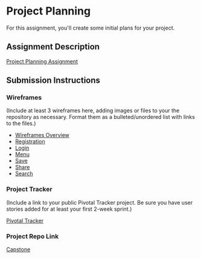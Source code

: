 # Project Planning
For this assignment, you'll create some initial plans for your project.

## Assignment Description
[Project Planning Assignment](https://education.launchcode.org/liftoff/assignments/planning/)

## Submission Instructions

### Wireframes

(Include at least 3 wireframes here, adding images or files to your the repository as necessary. Format them as a bulleted/unordered list with links to the files.)

* [Wireframes Overview](https://github.com/neecoli/liftoff-assignments/blob/master/P3-Project_Planning/P1020253.JPG)
* [Registration](https://github.com/neecoli/liftoff-assignments/blob/master/P3-Project_Planning/P1020254.JPG)
* [Login](https://github.com/neecoli/liftoff-assignments/blob/master/P3-Project_Planning/P1020255.JPG)
* [Menu](https://github.com/neecoli/liftoff-assignments/blob/master/P3-Project_Planning/P1020256.JPG)
* [Save](https://github.com/neecoli/liftoff-assignments/blob/master/P3-Project_Planning/P1020257.JPG)
* [Share](https://github.com/neecoli/liftoff-assignments/blob/master/P3-Project_Planning/P1020258.JPG)
* [Search](https://github.com/neecoli/liftoff-assignments/blob/master/P3-Project_Planning/P1020259.JPG)

### Project Tracker

(Include a link to your public Pivotal Tracker project. Be sure you have user stories added for at least your first 2-week sprint.)

[Pivotal Tracker](https://www.pivotaltracker.com/projects/2347230)

### Project Repo Link

[Capstone](https://github.com/neecoli/liftoff-assignments)
